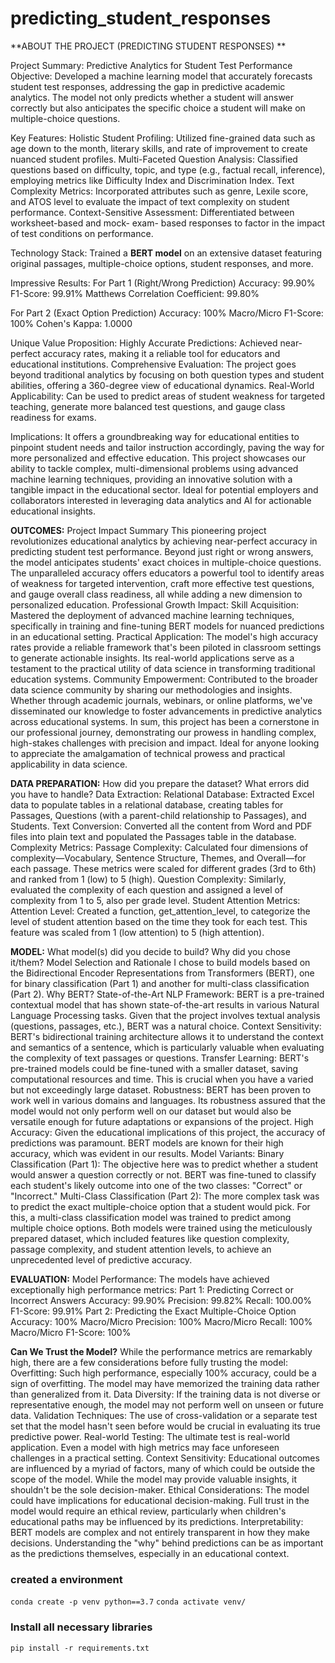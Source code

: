 # predicting_student_responses

**ABOUT THE PROJECT (PREDICTING STUDENT RESPONSES) **

Project Summary: Predictive Analytics for Student Test Performance
Objective: Developed a machine learning model that accurately forecasts student test responses, addressing the gap in predictive academic analytics. The model not only predicts whether a student will answer correctly but also anticipates the specific choice a student will make on multiple-choice questions.

Key Features:
Holistic Student Profiling: Utilized fine-grained data such as age down to the month, literary skills, and rate of improvement to create nuanced student profiles.
Multi-Faceted Question Analysis: Classified questions based on difficulty, topic, and type (e.g., factual recall, inference), employing metrics like Difficulty Index and Discrimination Index.
Text Complexity Metrics: Incorporated attributes such as genre, Lexile score, and ATOS level to evaluate the impact of text complexity on student performance.
Context-Sensitive Assessment: Differentiated between worksheet-based and mock- exam- based responses to factor in the impact of test conditions on performance.

Technology Stack:
Trained a **BERT model** on an extensive dataset featuring original passages, multiple-choice options, student responses, and more.

Impressive Results:
For Part 1 (Right/Wrong Prediction)
Accuracy: 99.90%
F1-Score: 99.91%
Matthews Correlation Coefficient: 99.80%

For Part 2 (Exact Option Prediction)
Accuracy: 100%
Macro/Micro F1-Score: 100%
Cohen's Kappa: 1.0000

Unique Value Proposition:
Highly Accurate Predictions: Achieved near-perfect accuracy rates, making it a reliable tool for educators and educational institutions.
Comprehensive Evaluation: The project goes beyond traditional analytics by focusing on both question types and student abilities, offering a 360-degree view of educational dynamics.
Real-World Applicability: Can be used to predict areas of student weakness for targeted teaching, generate more balanced test questions, and gauge class readiness for exams.

Implications:
It offers a groundbreaking way for educational entities to pinpoint student needs and tailor instruction accordingly, paving the way for more personalized and effective education.
This project showcases our ability to tackle complex, multi-dimensional problems using advanced machine learning techniques, providing an innovative solution with a tangible impact in the educational sector. Ideal for potential employers and collaborators interested in leveraging data analytics and AI for actionable educational insights.

**OUTCOMES:**
Project Impact Summary
This pioneering project revolutionizes educational analytics by achieving near-perfect accuracy in predicting student test performance. Beyond just right or wrong answers, the model anticipates students' exact choices in multiple-choice questions. The unparalleled accuracy offers educators a powerful tool to identify areas of weakness for targeted intervention, craft more effective test questions, and gauge overall class readiness, all while adding a new dimension to personalized education.
Professional Growth Impact:
Skill Acquisition: Mastered the deployment of advanced machine learning techniques, specifically in training and fine-tuning BERT models for nuanced predictions in an educational setting.
Practical Application: The model's high accuracy rates provide a reliable framework that's been piloted in classroom settings to generate actionable insights. Its real-world applications serve as a testament to the practical utility of data science in transforming traditional education systems.
Community Empowerment: Contributed to the broader data science community by sharing our methodologies and insights. Whether through academic journals, webinars, or online platforms, we've disseminated our knowledge to foster advancements in predictive analytics across educational systems.
In sum, this project has been a cornerstone in our professional journey, demonstrating our prowess in handling complex, high-stakes challenges with precision and impact. Ideal for anyone looking to appreciate the amalgamation of technical prowess and practical applicability in data science.

**DATA PREPARATION:**
How did you prepare the dataset? What errors did you have to handle?
Data Extraction:
Relational Database: Extracted Excel data to populate tables in a relational database, creating tables for Passages, Questions (with a parent-child relationship to Passages), and Students.
Text Conversion: Converted all the content from Word and PDF files into plain text and populated the Passages table in the database.
Complexity Metrics:
Passage Complexity: Calculated four dimensions of complexity—Vocabulary, Sentence Structure, Themes, and Overall—for each passage. These metrics were scaled for different grades (3rd to 6th) and ranked from 1 (low) to 5 (high).
Question Complexity: Similarly, evaluated the complexity of each question and assigned a level of complexity from 1 to 5, also per grade level.
Student Attention Metrics:
Attention Level: Created a function, get_attention_level, to categorize the level of student attention based on the time they took for each test. This feature was scaled from 1 (low attention) to 5 (high attention).

**MODEL:**
What model(s) did you decide to build? Why did you chose it/them?
Model Selection and Rationale
I chose to build models based on the Bidirectional Encoder Representations from Transformers (BERT), one for binary classification (Part 1) and another for multi-class classification (Part 2).
Why BERT?
State-of-the-Art NLP Framework: BERT is a pre-trained contextual model that has shown state-of-the-art results in various Natural Language Processing tasks. Given that the project involves textual analysis (questions, passages, etc.), BERT was a natural choice.
Context Sensitivity: BERT's bidirectional training architecture allows it to understand the context and semantics of a sentence, which is particularly valuable when evaluating the complexity of text passages or questions.
Transfer Learning: BERT's pre-trained models could be fine-tuned with a smaller dataset, saving computational resources and time. This is crucial when you have a varied but not exceedingly large dataset.
Robustness: BERT has been proven to work well in various domains and languages. Its robustness assured that the model would not only perform well on our dataset but would also be versatile enough for future adaptations or expansions of the project.
High Accuracy: Given the educational implications of this project, the accuracy of predictions was paramount. BERT models are known for their high accuracy, which was evident in our results.
Model Variants:
Binary Classification (Part 1): The objective here was to predict whether a student would answer a question correctly or not. BERT was fine-tuned to classify each student's likely outcome into one of the two classes: "Correct" or "Incorrect."
Multi-Class Classification (Part 2): The more complex task was to predict the exact multiple-choice option that a student would pick. For this, a multi-class classification model was trained to predict among multiple choice options.
Both models were trained using the meticulously prepared dataset, which included features like question complexity, passage complexity, and student attention levels, to achieve an unprecedented level of predictive accuracy.

**EVALUATION:**
Model Performance:
The models have achieved exceptionally high performance metrics:
Part 1: Predicting Correct or Incorrect Answers
Accuracy: 99.90%
Precision: 99.82%
Recall: 100.00%
F1-Score: 99.91%
Part 2: Predicting the Exact Multiple-Choice Option
Accuracy: 100%
Macro/Micro Precision: 100%
Macro/Micro Recall: 100%
Macro/Micro F1-Score: 100%

**Can We Trust the Model?**
While the performance metrics are remarkably high, there are a few considerations before fully trusting the model:
Overfitting: Such high performance, especially 100% accuracy, could be a sign of overfitting. The model may have memorized the training data rather than generalized from it.
Data Diversity: If the training data is not diverse or representative enough, the model may not perform well on unseen or future data.
Validation Techniques: The use of cross-validation or a separate test set that the model hasn't seen before would be crucial in evaluating its true predictive power.
Real-world Testing: The ultimate test is real-world application. Even a model with high metrics may face unforeseen challenges in a practical setting.
Context Sensitivity: Educational outcomes are influenced by a myriad of factors, many of which could be outside the scope of the model. While the model may provide valuable insights, it shouldn't be the sole decision-maker.
Ethical Considerations: The model could have implications for educational decision-making. Full trust in the model would require an ethical review, particularly when children's educational paths may be influenced by its predictions.
Interpretability: BERT models are complex and not entirely transparent in how they make decisions. Understanding the "why" behind predictions can be as important as the predictions themselves, especially in an educational context.





### created a environment
`conda create -p venv python==3.7`
`conda activate venv/`

### Install all necessary libraries
`pip install -r requirements.txt`